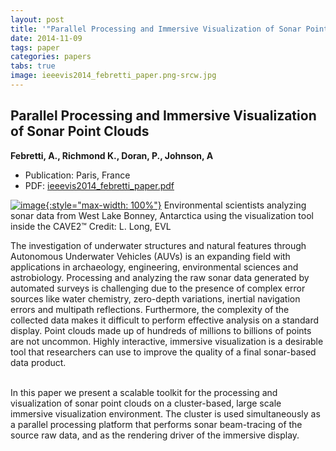 ```yaml
---
layout: post
title: '"Parallel Processing and Immersive Visualization of Sonar Point Clouds"'
date: 2014-11-09
tags: paper
categories: papers
tabs: true
image: ieeevis2014_febretti_paper.png-srcw.jpg
---
```


## Parallel Processing and Immersive Visualization of Sonar Point Clouds
**Febretti, A., Richmond K., Doran, P., Johnson, A**
- Publication: Paris, France
- PDF: [ieeevis2014_febretti_paper.pdf](/documents/ieeevis2014_febretti_paper.pdf)


[![image](https://www.evl.uic.edu/output/originals/ieeevis2014_febretti_paper.png-srcw.jpg){:style="max-width: 100%"}](https://www.evl.uic.edu/output/originals/ieeevis2014_febretti_paper.png-srcw.jpg)
Environmental scientists analyzing sonar data from West Lake Bonney, Antarctica using the visualization tool inside the CAVE2&trade;
Credit: L. Long, EVL

The investigation of underwater structures and natural features through Autonomous Underwater Vehicles (AUVs) is an expanding field with applications in archaeology, engineering, environmental sciences and astrobiology. Processing and analyzing the raw sonar data generated by automated surveys is challenging due to the presence of complex error sources like water chemistry, zero-depth variations, inertial navigation errors and multipath reflections. Furthermore, the complexity of the collected data makes it difficult to perform effective analysis on a standard display. Point clouds made up of hundreds of millions to billions of points are not uncommon. Highly interactive, immersive visualization is a desirable tool that researchers can use to improve the quality of a final sonar-based data product.<br><br>

In this paper we present a scalable toolkit for the processing and visualization of sonar point clouds on a cluster-based, large scale immersive visualization environment. The cluster is used simultaneously as a parallel processing platform that performs sonar beam-tracing of the source raw data, and as the rendering driver of the immersive display.